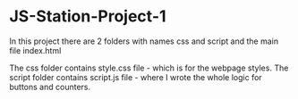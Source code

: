 # JS-Station-Project-1

In this project there are 2 folders with names css and script and the main file index.html 

The css folder contains style.css file - which is for the webpage styles.
The script folder contains script.js file - where I wrote the whole logic for buttons and counters.

